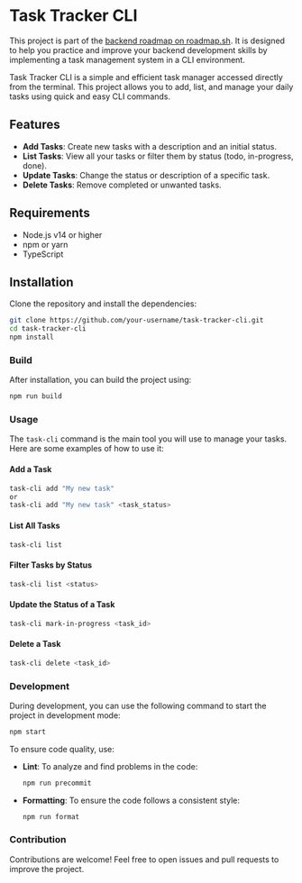 # Task Tracker CLI

This project is part of the [backend roadmap on roadmap.sh](https://roadmap.sh/projects/task-tracker). It is designed to help you practice and improve your backend development skills by implementing a task management system in a CLI environment.

Task Tracker CLI is a simple and efficient task manager accessed directly from the terminal. This project allows you to add, list, and manage your daily tasks using quick and easy CLI commands.

## Features

- **Add Tasks**: Create new tasks with a description and an initial status.
- **List Tasks**: View all your tasks or filter them by status (todo, in-progress, done).
- **Update Tasks**: Change the status or description of a specific task.
- **Delete Tasks**: Remove completed or unwanted tasks.

## Requirements

- Node.js v14 or higher
- npm or yarn
- TypeScript

## Installation

Clone the repository and install the dependencies:

```bash
git clone https://github.com/your-username/task-tracker-cli.git
cd task-tracker-cli
npm install
```

### Build

After installation, you can build the project using:

```bash
npm run build
```

### Usage

The `task-cli` command is the main tool you will use to manage your tasks. Here are some examples of how to use it:

#### Add a Task

```bash
task-cli add "My new task"
or
task-cli add "My new task" <task_status>
```

#### List All Tasks

```bash
task-cli list
```

#### Filter Tasks by Status

```bash
task-cli list <status>
```

#### Update the Status of a Task

```bash
task-cli mark-in-progress <task_id>
```

#### Delete a Task

```bash
task-cli delete <task_id>
```

### Development

During development, you can use the following command to start the project in development mode:

```bash
npm start
```

To ensure code quality, use:

- **Lint**: To analyze and find problems in the code:
  ```bash
  npm run precommit
  ```

- **Formatting**: To ensure the code follows a consistent style:
  ```bash
  npm run format
  ```

### Contribution

Contributions are welcome! Feel free to open issues and pull requests to improve the project.
